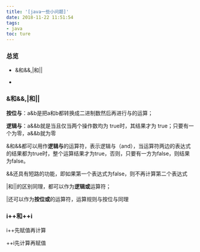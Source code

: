 ```yaml
---
title: '[java一些小问题]'
date: 2018-11-22 11:51:54
tags:
- java
toc: ture
---
```




### 总览

* &和&&,|和||

*



<!--more-->



### &和&&,|和||

**按位与**：a&b是把a和b都转换成二进制数然后再进行与的运算； 

**逻辑与**：a&&b就是当且仅当两个操作数均为 true时，其结果才为 true；只要有一个为零，a&&b就为零



&和&&都可以用作**逻辑与**的运算符，表示逻辑与（and），当运算符两边的表达式的结果都为true时，整个运算结果才为true，否则，只要有一方为false，则结果为false。

&&还具有短路的功能，即如果第一个表达式为false，则不再计算第二个表达式



|和||的区别同理，都可以作为**逻辑或**运算符；

|还可以作为**按位或**的运算符，运算规则与按位与同理



### i++和++i

i++先赋值再计算

++i先计算再赋值